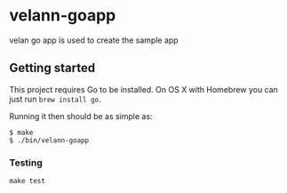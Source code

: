 # velann-goapp

velan go app is used to create the sample app

## Getting started

This project requires Go to be installed. On OS X with Homebrew you can just run `brew install go`.

Running it then should be as simple as:

```console
$ make
$ ./bin/velann-goapp
```

### Testing

`make test`
